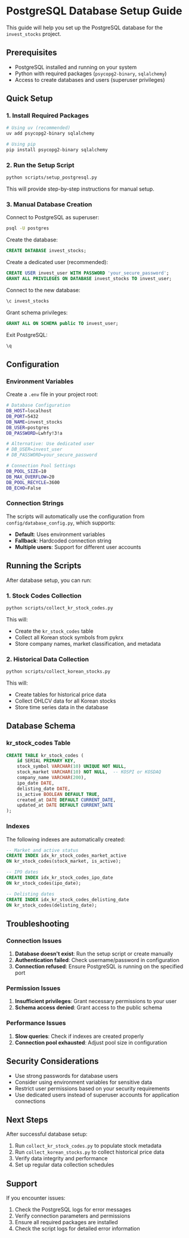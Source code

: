 # PostgreSQL Database Setup Guide

This guide will help you set up the PostgreSQL database for the `invest_stocks` project.

## Prerequisites

- PostgreSQL installed and running on your system
- Python with required packages (`psycopg2-binary`, `sqlalchemy`)
- Access to create databases and users (superuser privileges)

## Quick Setup

### 1. Install Required Packages

```bash
# Using uv (recommended)
uv add psycopg2-binary sqlalchemy

# Using pip
pip install psycopg2-binary sqlalchemy
```

### 2. Run the Setup Script

```bash
python scripts/setup_postgresql.py
```

This will provide step-by-step instructions for manual setup.

### 3. Manual Database Creation

Connect to PostgreSQL as superuser:

```bash
psql -U postgres
```

Create the database:

```sql
CREATE DATABASE invest_stocks;
```

Create a dedicated user (recommended):

```sql
CREATE USER invest_user WITH PASSWORD 'your_secure_password';
GRANT ALL PRIVILEGES ON DATABASE invest_stocks TO invest_user;
```

Connect to the new database:

```sql
\c invest_stocks
```

Grant schema privileges:

```sql
GRANT ALL ON SCHEMA public TO invest_user;
```

Exit PostgreSQL:

```sql
\q
```

## Configuration

### Environment Variables

Create a `.env` file in your project root:

```bash
# Database Configuration
DB_HOST=localhost
DB_PORT=5432
DB_NAME=invest_stocks
DB_USER=postgres
DB_PASSWORD=Lwhfy!3!a

# Alternative: Use dedicated user
# DB_USER=invest_user
# DB_PASSWORD=your_secure_password

# Connection Pool Settings
DB_POOL_SIZE=10
DB_MAX_OVERFLOW=20
DB_POOL_RECYCLE=3600
DB_ECHO=False
```

### Connection Strings

The scripts will automatically use the configuration from `config/database_config.py`, which supports:

- **Default**: Uses environment variables
- **Fallback**: Hardcoded connection string
- **Multiple users**: Support for different user accounts

## Running the Scripts

After database setup, you can run:

### 1. Stock Codes Collection

```bash
python scripts/collect_kr_stock_codes.py
```

This will:
- Create the `kr_stock_codes` table
- Collect all Korean stock symbols from pykrx
- Store company names, market classification, and metadata

### 2. Historical Data Collection

```bash
python scripts/collect_korean_stocks.py
```

This will:
- Create tables for historical price data
- Collect OHLCV data for all Korean stocks
- Store time series data in the database

## Database Schema

### kr_stock_codes Table

```sql
CREATE TABLE kr_stock_codes (
    id SERIAL PRIMARY KEY,
    stock_symbol VARCHAR(10) UNIQUE NOT NULL,
    stock_market VARCHAR(10) NOT NULL,  -- KOSPI or KOSDAQ
    company_name VARCHAR(200),
    ipo_date DATE,
    delisting_date DATE,
    is_active BOOLEAN DEFAULT TRUE,
    created_at DATE DEFAULT CURRENT_DATE,
    updated_at DATE DEFAULT CURRENT_DATE
);
```

### Indexes

The following indexes are automatically created:

```sql
-- Market and active status
CREATE INDEX idx_kr_stock_codes_market_active 
ON kr_stock_codes(stock_market, is_active);

-- IPO dates
CREATE INDEX idx_kr_stock_codes_ipo_date 
ON kr_stock_codes(ipo_date);

-- Delisting dates
CREATE INDEX idx_kr_stock_codes_delisting_date 
ON kr_stock_codes(delisting_date);
```

## Troubleshooting

### Connection Issues

1. **Database doesn't exist**: Run the setup script or create manually
2. **Authentication failed**: Check username/password in configuration
3. **Connection refused**: Ensure PostgreSQL is running on the specified port

### Permission Issues

1. **Insufficient privileges**: Grant necessary permissions to your user
2. **Schema access denied**: Grant access to the public schema

### Performance Issues

1. **Slow queries**: Check if indexes are created properly
2. **Connection pool exhausted**: Adjust pool size in configuration

## Security Considerations

- Use strong passwords for database users
- Consider using environment variables for sensitive data
- Restrict user permissions based on your security requirements
- Use dedicated users instead of superuser accounts for application connections

## Next Steps

After successful database setup:

1. Run `collect_kr_stock_codes.py` to populate stock metadata
2. Run `collect_korean_stocks.py` to collect historical price data
3. Verify data integrity and performance
4. Set up regular data collection schedules

## Support

If you encounter issues:

1. Check the PostgreSQL logs for error messages
2. Verify connection parameters and permissions
3. Ensure all required packages are installed
4. Check the script logs for detailed error information
